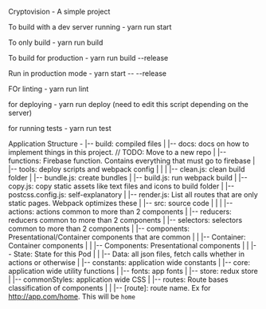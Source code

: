 Cryptovision - A simple project

To build with a dev server running - 
yarn run start

To only build - 
yarn run build 

To build for production -
yarn run build --release

Run in production mode - 
yarn start -- --release

FOr linting - 
yarn run lint

for deploying - 
yarn run deploy (need to edit this script depending on the server) 

for running tests - 
yarn run test

Application Structure - 
|-- build: compiled files
|
|-- docs: docs on how to implement things in this project. // TODO: Move to a new repo
|
|-- functions: Firebase function. Contains everything that must go to firebase
|
|-- tools: deploy scripts and webpack config
|    |
|    |-- clean.js: clean build folder
|    |-- bundle.js: create bundles
|    |-- build.js: run webpack build
|    |-- copy.js: copy static assets like text files and icons to build folder
|    |-- postcss.config.js: self-explanatory
|    |-- render.js: List all routes that are only static pages. Webpack optimizes these
|
|-- src: source code
|    |
|    |-- actions: actions common to more than 2 components
|    |-- reducers: reducers common to more than 2 components
|    |-- selectors: selectors common to more than 2 components
|    |-- components: Presentational/Container components that are common
|    |     |-- Container: Container components
|    |     |-- Components: Presentational components
|    |     |-- State: State for this Pod
|    |     |-- Data: all json files, fetch calls whether in actions or otherwise
|    |-- constants: application wide constants
|    |-- core: application wide utility functions
|    |-- fonts: app fonts
|    |-- store: redux store
|    |-- commonStyles: application wide CSS
|    |-- routes: Route bases classification of components
|    |     |-- [route]: route name. Ex for http://app.com/home. This will be `home`

